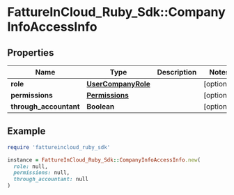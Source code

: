 # FattureInCloud_Ruby_Sdk::CompanyInfoAccessInfo

## Properties

| Name | Type | Description | Notes |
| ---- | ---- | ----------- | ----- |
| **role** | [**UserCompanyRole**](UserCompanyRole.md) |  | [optional] |
| **permissions** | [**Permissions**](Permissions.md) |  | [optional] |
| **through_accountant** | **Boolean** |  | [optional] |

## Example

```ruby
require 'fattureincloud_ruby_sdk'

instance = FattureInCloud_Ruby_Sdk::CompanyInfoAccessInfo.new(
  role: null,
  permissions: null,
  through_accountant: null
)
```

